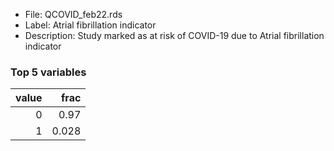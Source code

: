 

* File: QCOVID_feb22.rds
* Label: Atrial fibrillation indicator
* Description: Study marked as at risk of COVID-19 due to Atrial fibrillation indicator

### Top 5 variables
|   value |   frac |
|--------:|-------:|
|       0 |  0.97  |
|       1 |  0.028 |
        